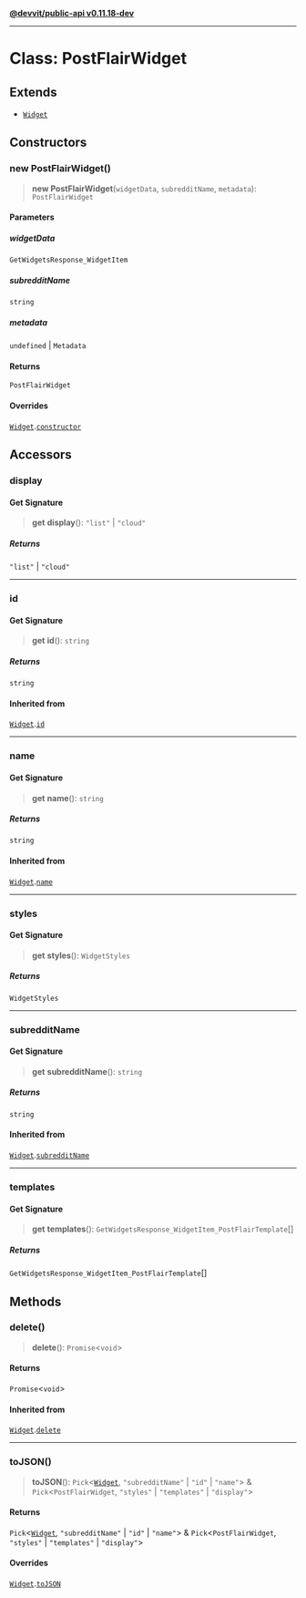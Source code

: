 [**@devvit/public-api v0.11.18-dev**](../../README.md)

---

# Class: PostFlairWidget

## Extends

- [`Widget`](Widget.md)

## Constructors

<a id="constructor"></a>

### new PostFlairWidget()

> **new PostFlairWidget**(`widgetData`, `subredditName`, `metadata`): `PostFlairWidget`

#### Parameters

##### widgetData

`GetWidgetsResponse_WidgetItem`

##### subredditName

`string`

##### metadata

`undefined` | `Metadata`

#### Returns

`PostFlairWidget`

#### Overrides

[`Widget`](Widget.md).[`constructor`](Widget.md#constructor)

## Accessors

<a id="display"></a>

### display

#### Get Signature

> **get** **display**(): `"list"` \| `"cloud"`

##### Returns

`"list"` \| `"cloud"`

---

<a id="id"></a>

### id

#### Get Signature

> **get** **id**(): `string`

##### Returns

`string`

#### Inherited from

[`Widget`](Widget.md).[`id`](Widget.md#id)

---

<a id="name"></a>

### name

#### Get Signature

> **get** **name**(): `string`

##### Returns

`string`

#### Inherited from

[`Widget`](Widget.md).[`name`](Widget.md#name)

---

<a id="styles"></a>

### styles

#### Get Signature

> **get** **styles**(): `WidgetStyles`

##### Returns

`WidgetStyles`

---

<a id="subredditname"></a>

### subredditName

#### Get Signature

> **get** **subredditName**(): `string`

##### Returns

`string`

#### Inherited from

[`Widget`](Widget.md).[`subredditName`](Widget.md#subredditname)

---

<a id="templates"></a>

### templates

#### Get Signature

> **get** **templates**(): `GetWidgetsResponse_WidgetItem_PostFlairTemplate`[]

##### Returns

`GetWidgetsResponse_WidgetItem_PostFlairTemplate`[]

## Methods

<a id="delete"></a>

### delete()

> **delete**(): `Promise`\<`void`\>

#### Returns

`Promise`\<`void`\>

#### Inherited from

[`Widget`](Widget.md).[`delete`](Widget.md#delete)

---

<a id="tojson"></a>

### toJSON()

> **toJSON**(): `Pick`\<[`Widget`](Widget.md), `"subredditName"` \| `"id"` \| `"name"`\> & `Pick`\<`PostFlairWidget`, `"styles"` \| `"templates"` \| `"display"`\>

#### Returns

`Pick`\<[`Widget`](Widget.md), `"subredditName"` \| `"id"` \| `"name"`\> & `Pick`\<`PostFlairWidget`, `"styles"` \| `"templates"` \| `"display"`\>

#### Overrides

[`Widget`](Widget.md).[`toJSON`](Widget.md#tojson)
